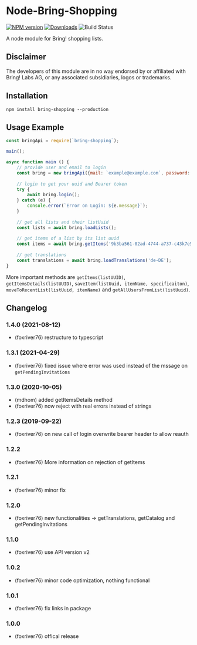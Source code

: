 # Node-Bring-Shopping
[![NPM version](http://img.shields.io/npm/v/bring-shopping.svg)](https://www.npmjs.com/package/bring-shopping)
[![Downloads](https://img.shields.io/npm/dm/bring-shopping.svg)](https://www.npmjs.com/package/bring-shopping)
![Build Status](https://github.com/foxriver76/node-bring-api/workflows/Test%20and%20Release/badge.svg)

A node module for Bring! shopping lists.

## Disclaimer
The developers of this module are in no way endorsed by or affiliated with
Bring! Labs AG, or any associated subsidiaries, logos or trademarks.

## Installation
```npm install bring-shopping --production```

## Usage Example

```javascript
const bringApi = require(`bring-shopping`);

main();

async function main () {
    // provide user and email to login
    const bring = new bringApi({mail: `example@example.com`, password: `secret`});
    
    // login to get your uuid and Bearer token
    try {
        await bring.login();
    } catch (e) {
        console.error(`Error on Login: ${e.message}`);
    }   
    
    // get all lists and their listUuid
    const lists = await bring.loadLists();
    
    // get items of a list by its list uuid
    const items = await bring.getItems('9b3ba561-02ad-4744-a737-c43k7e5b93ec');
    
    // get translations
    const translations = await bring.loadTranslations('de-DE');
} 
```

More important methods are `getItems(listUUID)`, `getItemsDetails(listUUID)`, `saveItem(listUuid, itemName, specificaiton)`, 
`moveToRecentList(listUuid, itemName)` and `getAllUsersFromList(listUuid)`.

## Changelog
### 1.4.0 (2021-08-12)
* (foxriver76) restructure to typescript

### 1.3.1 (2021-04-29)
* (foxriver76) fixed issue where error was used instead of the mssage on `getPendingInvitations`

### 1.3.0 (2020-10-05)
* (mdhom) added getItemsDetails method
* (foxriver76) now reject with real errors instead of strings

### 1.2.3 (2019-09-22)
* (foxriver76) on new call of login overwrite bearer header to allow reauth

### 1.2.2
* (foxriver76) More information on rejection of getItems

### 1.2.1
* (foxriver76) minor fix

### 1.2.0
* (foxriver76) new functionalities -> getTranslations, getCatalog and getPendingInvitations

### 1.1.0
* (foxriver76) use API version v2

### 1.0.2
* (foxriver76) minor code optimization, nothing functional

### 1.0.1
* (foxriver76) fix links in package

### 1.0.0
* (foxriver76) offical release

